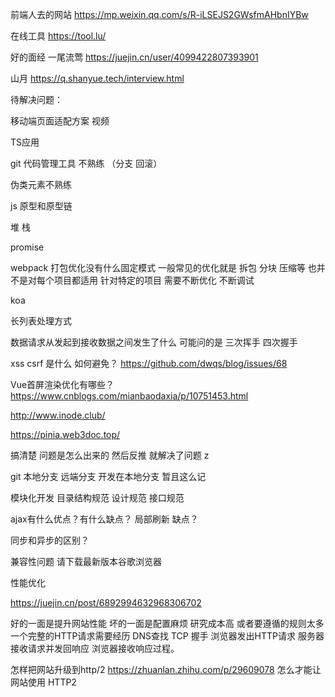 前端人去的网站
https://mp.weixin.qq.com/s/R-iLSEJS2GWsfmAHbnIYBw

在线工具
https://tool.lu/

好的面经
一尾流莺
https://juejin.cn/user/4099422807393901

山月
https://q.shanyue.tech/interview.html

待解决问题：

移动端页面适配方案 视频

TS应用

git 代码管理工具 不熟练 （分支 回滚）

伪类元素不熟练

js 原型和原型链

堆 栈

promise 

webpack 打包优化没有什么固定模式 一般常见的优化就是 拆包 分块 压缩等 也并不是对每个项目都适用 针对特定的项目 需要不断优化 不断调试

koa

长列表处理方式

数据请求从发起到接收数据之间发生了什么 可能问的是 三次挥手 四次握手

xss csrf 是什么 如何避免？
https://github.com/dwqs/blog/issues/68

Vue首屏渲染优化有哪些？
https://www.cnblogs.com/mianbaodaxia/p/10751453.html

http://www.inode.club/

https://pinia.web3doc.top/

搞清楚 问题是怎么出来的 然后反推 就解决了问题 z

git 本地分支 远端分支 开发在本地分支 暂且这么记

模块化开发
目录结构规范
设计规范
接口规范

  ajax有什么优点？有什么缺点？
  局部刷新
  缺点？

  同步和异步的区别？
  

  兼容性问题 
  请下载最新版本谷歌浏览器

性能优化

https://juejin.cn/post/6892994632968306702

好的一面是提升网站性能 坏的一面是配置麻烦 研究成本高 或者要遵循的规则太多
一个完整的HTTP请求需要经历
DNS查找 
TCP 握手 
浏览器发出HTTP请求 
服务器接收请求并发回响应
浏览器接收响应过程。

  怎样把网站升级到http/2
https://zhuanlan.zhihu.com/p/29609078
怎么才能让网站使用 HTTP2
